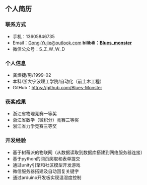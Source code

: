 
## 个人简历
### 联系方式
 - 手机：13605846735
 - Email：Gong-Yujie@outlook.com
**bilibili：<a href="https://space.bilibili.com/364930101">Blues_monster</a>**
 - 微信公众号：S_Z_W_W_D

### 个人信息
 - 龚煜捷/男/1999-02
 - 本科/浙大宁波理工学院/自动化（前土木工程）
 - GitHub：https://github.com/Blues-Monster

### 获奖成果
 - 浙江省物理竞赛一等奖
 - 浙江省数学（微积分）竞赛三等奖
 - 浙江省力学竞赛三等奖

### 开发经验
 - 基于树莓派的物联网（从数据读取到数据库搭建到网络服务器连接）
 - 基于python的网页爬取和表单提交
 - 通过unity引擎和社区模型开发游戏
 - 微信服务器搭建及自动回复关键字
 - 通过arduino开发板实现温湿度控制

